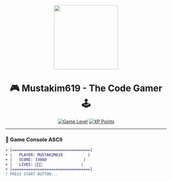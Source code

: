 <!-- Header dengan animasi -->
<div align="center">
  <img src="https://media.giphy.com/media/3o7abKhOpu0NwenH3O/giphy.gif" width="200">

  # 🎮 Mustakim619 - The Code Gamer 🕹️
  
  [![Game Level](https://img.shields.io/badge/Level-99-success?style=for-the-badge&logo=gamejolt)](https://github.com/Mustakim619)
  [![XP Points](https://img.shields.io/badge/XP-1.2M-ff69b4?style=for-the-badge)](https://github.com/Mustakim619)
</div>

---

### 🎯 Game Console ASCII
<!-- Animasi game sederhana -->
```diff
+ [==================================]
+ |   PLAYER: MUSTAKIM619           |
+ |   SCORE: 33080                |
+ |   LIVES: 🧡🧡🧡                 |
+ [==================================]
! PRESS START BUTTON...
